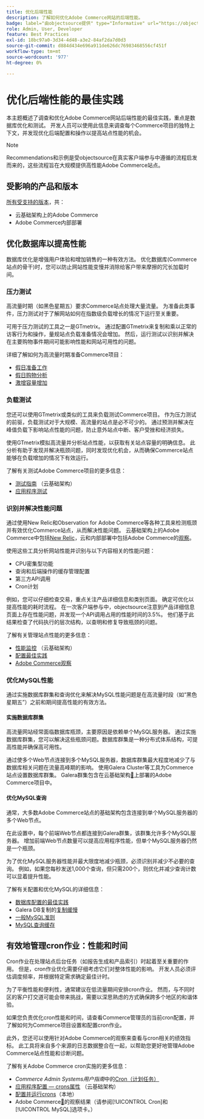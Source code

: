 ```yaml
---
title: 优化后端性能
description: 了解如何优化Adobe Commerce网站的后端性能。
badge: label="由objectsource提供" type="Informative" url="https://objectsource.co.uk/" tooltip="objectsource"
role: Admin, User, Developer
feature: Best Practices
exl-id: 18bc97a0-3d34-4d48-a3e2-84af2da7d0d3
source-git-commit: d884d434e696a911de626dc76983468556cf451f
workflow-type: tm+mt
source-wordcount: '977'
ht-degree: 0%

---
```


# 优化后端性能的最佳实践

本主题概述了调查和优化Adobe Commerce网站后端性能的最佳实践，重点是数据库优化和测试。 开发人员可以使用此信息来调查每个Commerce项目的独特上下文，并发现优化后端配置和操作以提高站点性能的机会。

>[!NOTE]
>
>Recommendations和示例是受objectsource在真实客户端参与中遵循的流程启发而来的，这些流程旨在大规模提供高性能Adobe Commerce站点。

## 受影响的产品和版本

[所有受支持的版本](../../../release/versions.md)，共：

- 云基础架构上的Adobe Commerce
- Adobe Commerce内部部署

## 优化数据库以提高性能

数据库优化是增强用户体验和增加销售的一种有效方法。 优化数据库(Commerce站点的骨干)时，您可以防止网站性能变慢并消除给客户带来摩擦的冗长加载时间。

### 压力测试

高流量时期（如黑色星期五）要求Commerce站点处理大量流量。 为准备此类事件，压力测试对于了解网站如何在指数级负载增长的情况下运行至关重要。

可用于压力测试的工具之一是GTmetrix。 通过配置GTmetrix来复制和乘以正常的访客行为和操作，量规站点负载准备情况会增加。 然后，运行测试以识别并解决在主要购物事件期间可能影响性能和网站可用性的问题。

详细了解如何为高流量时期准备Commerce项目：

- [假日准备工作](https://experienceleague.adobe.com/docs/events/commerce-intelligence-webinar-recordings/2021/holiday-readiness.html?lang=zh-Hans)
- [假日购物分析](https://experienceleague.adobe.com/docs/commerce-business-intelligence/mbi/analyze/performance/holiday-season-perf.html?lang=zh-Hans)
- [激增容量增加](https://experienceleague.adobe.com/docs/commerce-knowledge-base/kb/announcements/commerce-announcements/2021-holiday-surge-capacity-requests-for-magento-commerce-cloud.html?lang=zh-Hans)

### 负载测试

您还可以使用GTmetrix或类似的工具来负载测试Commerce项目。 作为压力测试的前驱，负载测试对于大规模、高流量的站点是必不可少的。 通过预测并解决在峰值负载下影响站点性能的问题，防止意外站点中断、客户受挫和经济损失。

使用GTmetrix模拟高流量并分析站点性能，以获取有关站点容量的明确信息。 此分析有助于发现并解决瓶颈问题，同时发现优化机会，从而确保Commerce站点能够在负载增加的情况下有效运行。

了解有关测试Adobe Commerce项目的更多信息：

- [测试指南](https://experienceleague.adobe.com/docs/commerce-cloud-service/user-guide/develop/test/guidance.html?lang=zh-Hans) （云基础架构）
- [应用程序测试](https://developer.adobe.com/commerce/testing/guide/)

### 识别并解决性能问题

通过使用New Relic和Observation for Adobe Commerce等各种工具来检测瓶颈并有效优化Commerce站点，从而解决性能问题。 云基础架构上的Adobe Commerce中包括[New Relic](https://experienceleague.adobe.com/docs/commerce-cloud-service/user-guide/monitor/new-relic/new-relic-service.html?lang=zh-Hans)，云和内部部署中包括Adobe Commerce的[观察](/help/tools/observation-for-adobe-commerce/intro.md)。

使用这些工具分析网站性能并识别与以下内容相关的性能问题：

- CPU密集型功能
- 查询和后端操作的缓存管理配置
- 第三方API调用
- Cron计划

例如，您可以仔细检查交易，重点关注产品详细信息和类别页面。 确定可优化以提高性能的耗时流程。 在一次客户端参与中，objectsource注意到产品详细信息页面上存在性能问题，并发现一个API调用占用的性能时间的3.5%。 他们基于此结果检查了代码执行的层次结构，以查明和修复导致瓶颈的问题。

了解有关管理站点性能的更多信息：

- [性能监控](https://experienceleague.adobe.com/docs/commerce-cloud-service/user-guide/monitor/performance.html?lang=zh-Hans) （云基础架构）
- [配置最佳实践](/help/performance/configuration.md)
- [Adobe Commerce观察](/help/tools/observation-for-adobe-commerce/intro.md)

### 优化MySQL性能

通过实施数据库群集和查询优化来解决MySQL性能问题是在高流量时段（如“黑色星期五”）之前和期间提高性能的有效方法。

#### 实施数据库群集

高流量网站经常面临数据库瓶颈，主要原因是依赖单个MySQL服务器。 通过实施数据库群集，您可以解决这些瓶颈问题。数据库群集是一种分布式体系结构，可提高性能并确保高可用性。

通过使多个Web节点连接到多个MySQL服务器，数据库群集最大程度地减少了与数据库相关问题在流量高峰期的影响。 使用Galera Cluster等工具为Commerce站点设置数据库群集。 Galera群集包含在云基础架构[&#128279;](https://experienceleague.adobe.com/zh-hans/docs/commerce-cloud-service/user-guide/architecture/pro-architecture)上部署的Adobe Commerce项目中。

#### 优化MySQL查询

通常，大多数Adobe Commerce站点的基础架构包含连接到单个MySQL服务器的多个Web节点。

在此设置中，每个前端Web节点都连接到Galera群集，该群集允许多个MySQL服务器。 增加前端Web节点数量可以提高应用程序性能，但单个MySQL服务器仍然是一个瓶颈。

为了优化MySQL服务器性能并最大限度地减少瓶颈，必须识别并减少不必要的查询。 例如，如果您每秒发送1,000个查询，但只需200个，则优化并减少查询计数可以显着提升性能。

了解有关配置和优化MySQL的详细信息：

- [数据库配置的最佳实践](https://experienceleague.adobe.com/docs/commerce-operations/implementation-playbook/best-practices/planning/database-on-cloud.html?lang=zh-Hans)
- Galera DB复制的[复制缓慢](https://experienceleague.adobe.com/docs/commerce-learn/tutorials/backend-development/galera-db-slow-replication.html?lang=zh-Hans)
- [一般MySQL准则](/help/installation/prerequisites/database/mysql.md)
- [MySQL查询缓存](https://experienceleague.adobe.com/docs/commerce-learn/tutorials/backend-development/mysql-query-cache.html?lang=zh-Hans)

## 有效地管理cron作业：性能和时间

Cron作业在处理站点后台任务（如报告生成和产品索引）时起着至关重要的作用。 但是，cron作业优化需要仔细考虑它们对整体性能的影响。 开发人员必须评估调度频率，并根据特定需求确定最佳计时。

为了平衡性能和便利性，通常建议在低流量期间安排cron作业。 然而，与不同时区的客户打交道可能会带来挑战，需要以深思熟虑的方式确保跨多个地区的和谐体验。

如果您负责优化cron性能和时间，请查看Commerce管理员的当前cron配置，并了解如何为Commerce项目设置和配置cron作业。

此外，您还可以使用针对Adobe Commerce的观察来查看与cron相关的绩效指标。 此工具将来自多个来源的日志数据整合在一起，以帮助您更好地管理Adobe Commerce站点性能和诊断问题。

了解有关Adobe Commerce cron实施的更多信息：

- _Commerce Admin Systems用户指南_&#x200B;中的[Cron（计划任务）](https://experienceleague.adobe.com/docs/commerce-admin/systems/tools/cron.html?lang=zh-Hans)
- [应用程序配置 — crons属性](https://experienceleague.adobe.com/docs/commerce-cloud-service/user-guide/configure/app/properties/crons-property.html?lang=zh-Hans) （云基础架构）
- [配置并运行crons](https://experienceleague.adobe.com/docs/commerce-cloud-service/user-guide/configure/app/properties/crons-property.html?lang=zh-Hans)（本地）
- Adobe Commerce[&#128279;](https://experienceleague.adobe.com/docs/commerce-operations/tools/observation-for-adobe-commerce/intro.html?lang=zh-Hans)的观察结果（请参阅[!UICONTROL Cron]和[!UICONTROL MySQL]选项卡。）
